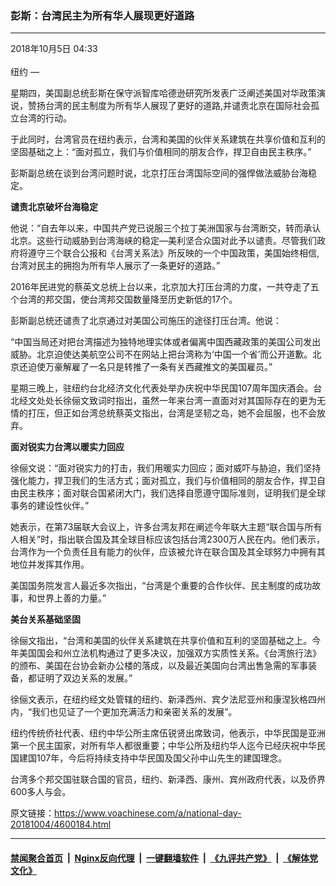 ### 彭斯：台湾民主为所有华人展现更好道路
------------------------

<div class="published">
 <span class="date" title="中国时间">
  <time datetime="2018-10-05T04:33:45+08:00">
   2018年10月5日 04:33
  </time>
 </span>
</div>
<br/>
<div class="wsw">
 <span class="dateline">
  纽约 —
 </span>
 <p>
  星期四，美国副总统彭斯在保守派智库哈德逊研究所发表广泛阐述美国对华政策演说，赞扬台湾的民主制度为所有华人展现了更好的道路,并谴责北京在国际社会孤立台湾的行动。
 </p>
 <p>
  于此同时，台湾官员在纽约表示，台湾和美国的伙伴关系建筑在共享价值和互利的坚固基础之上：“面对孤立，我们与价值相同的朋友合作，捍卫自由民主秩序。”
 </p>
 <p>
  彭斯副总统在谈到台湾问题时说，北京打压台湾国际空间的强悍做法威胁台海稳定。
 </p>
 <p>
  <strong>
   谴责北京破坏台海稳定
  </strong>
 </p>
 <p>
  他说：“自去年以来，中国共产党已说服三个拉丁美洲国家与台湾断交，转而承认北京。这些行动威胁到台湾海峡的稳定—美利坚合众国对此予以谴责。尽管我们政府将遵守三个联合公报和《台湾关系法》所反映的一个中国政策，美国始终相信,台湾对民主的拥抱为所有华人展示了一条更好的道路。”
 </p>
 <p>
  2016年民进党的蔡英文总统上台以来，北京加大打压台湾的力度，一共夺走了五个台湾的邦交国，使台湾邦交国数量降至历史新低的17个。
 </p>
 <p>
  彭斯副总统还谴责了北京通过对美国公司施压的途径打压台湾。他说：
 </p>
 <p>
  “中国当局还对把台湾描述为独特地理实体或者偏离中国西藏政策的美国公司发出威胁。北京迫使达美航空公司不在网站上把台湾称为‘中国一个省’而公开道歉。北京还迫使万豪解雇了一名只是转推了一条有关西藏推文的美国雇员。”
 </p>
 <p>
  星期三晚上，驻纽约台北经济文化代表处举办庆祝中华民国107周年国庆酒会。台北经文处处长徐俪文致词时指出，虽然一年来台湾一直面对对其国际存在的更为无情的打压，但正如台湾总统蔡英文指出，台湾是坚韧之岛，她不会屈服，也不会放弃。
 </p>
 <p>
  <strong>
   面对锐实力台湾以暖实力回应
  </strong>
 </p>
 <p>
  徐俪文说：“面对锐实力的打击，我们用暖实力回应；面对威吓与胁迫，我们坚持强化能力，捍卫我们的生活方式；面对孤立，我们与价值相同的朋友合作，捍卫自由民主秩序；面对联合国紧闭大门，我们选择自愿遵守国际准则，证明我们是全球事务的建设性伙伴。”
 </p>
 <p>
  她表示，在第73届联大会议上，许多台湾友邦在阐述今年联大主题“联合国与所有人相关”时，指出联合国及其全球目标应该包括台湾2300万人民在内。他们表示，台湾作为一个负责任且有能力的伙伴，应该被允许在联合国及其全球努力中拥有其地位并发挥其作用。
 </p>
 <p>
  美国国务院发言人最近多次指出，“台湾是个重要的合作伙伴、民主制度的成功故事，和世界上善的力量。”
 </p>
 <p>
  <strong>
   美台关系基础坚固
  </strong>
 </p>
 <p>
  徐俪文指出，“台湾和美国的伙伴关系建筑在共享价值和互利的坚固基础之上。今年美国国会和州立法机构通过了更多决议，加强双方实质性关系。《台湾旅行法》的颁布、美国在台协会新办公楼的落成，以及最近美国向台湾出售急需的军事装备，都证明了双边关系的发展。”
 </p>
 <p>
  徐俪文表示，在纽约经文处管辖的纽约、新泽西州、宾夕法尼亚州和康涅狄格四州内，“我们也见证了一个更加充满活力和亲密关系的发展”。
 </p>
 <p>
  纽约传统侨社代表、纽约中华公所主席伍锐贤出席致词，他表示，中华民国是亚洲第一个民主国家，对所有华人都很重要；中华公所及纽约华人迄今已经庆祝中华民国建国107年，今后将持续支持中华民国及国父孙中山先生的建国理念。
 </p>
 <p>
  台湾多个邦交国驻联合国的官员，纽约、新泽西、康州、宾州政府代表，以及侨界600多人与会。
 </p>
</div>

原文链接：https://www.voachinese.com/a/national-day-20181004/4600184.html


------------------------
#### [禁闻聚合首页](https://github.com/gfw-breaker/banned-news/blob/master/README.md) &nbsp;|&nbsp; [Nginx反向代理](https://github.com/gfw-breaker/open-proxy/blob/master/README.md) &nbsp;|&nbsp;  [一键翻墙软件](https://github.com/gfw-breaker/nogfw/blob/master/README.md) &nbsp;|&nbsp; [《九评共产党》](https://github.com/gfw-breaker/9ping.md/blob/master/README.md#九评之一评共产党是什么) &nbsp;|&nbsp; [《解体党文化》](https://github.com/gfw-breaker/jtdwh.md/blob/master/README.md#绪论)